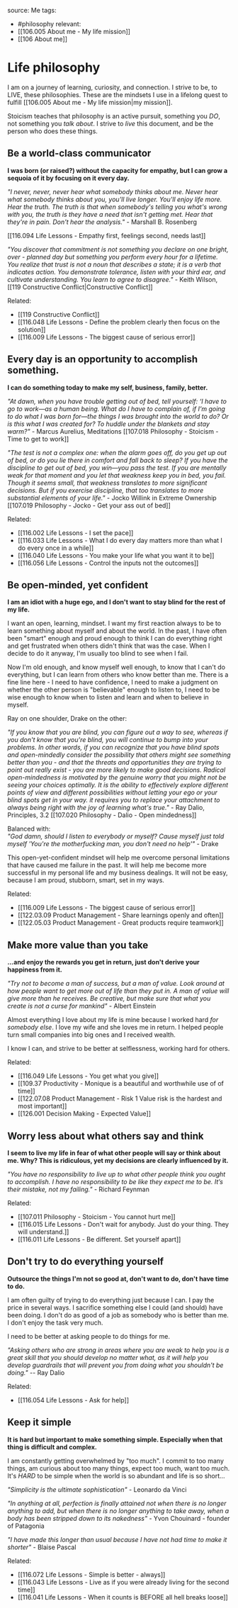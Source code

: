 source: Me
tags:
- #philosophy 
relevant:
- [[106.005 About me - My life mission]]
- [[106 About me]]

# Life philosophy

I am on a journey of learning, curiosity, and connection. I strive to be, to LIVE, these philosophies. These are the mindsets I use in a lifelong quest to fulfill [[106.005 About me - My life mission|my mission]].

Stoicism teaches that philosophy is an active pursuit, something you _DO_, not something you _talk about_. I strive to _live_ this document, and be the person who does these things.

## Be a world-class communicator

**I was born (or raised?) without the capacity for empathy, but I can grow a sequoia of it by focusing on it every day.**

_"I never, never, never hear what somebody thinks about me. Never hear what somebody thinks about you, you'll live longer. You'll enjoy life more. Hear the truth. The truth is that when somebody's telling you what's wrong with you, the truth is they have a need that isn't getting met. Hear that they're in pain. Don't hear the analysis."_ - Marshall B. Rosenberg

[[116.094 Life Lessons - Empathy first, feelings second, needs last]]

_"You discover that commitment is not something you declare on one bright, over - planned day but something you perform every hour for a lifetime. You realize that trust is not a noun that describes a state; it is a verb that indicates action. You demonstrate tolerance, listen with your third ear, and cultivate understanding. You learn to agree to disagree."_ - Keith Wilson, [[119 Constructive Conflict|Constructive Conflict]]

Related:
- [[119 Constructive Conflict]]
- [[116.048 Life Lessons - Define the problem clearly then focus on the solution]]
- [[116.009 Life Lessons - The biggest cause of serious error]]


## Every day is an opportunity to accomplish something. 

**I can do something today to make my self, business, family, better.**
  
_"At dawn, when you have trouble getting out of bed, tell yourself: ‘I have to go to work—as a human being. What do I have to complain of, if I’m going to do what I was born for—the things I was brought into the world to do? Or is this what I was created for? To huddle under the blankets and stay warm?"_ - Marcus Aurelius, Meditations 
[[107.018 Philosophy - Stoicism - Time to get to work]]
  
_"The test is not a complex one: when the alarm goes off, do you get up out of bed, or do you lie there in comfort and fall back to sleep? If you have the discipline to get out of bed, you win—you pass the test. If you are mentally weak for that moment and you let that weakness keep you in bed, you fail. Though it seems small, that weakness translates to more significant decisions. But if you exercise discipline, that too translates to more substantial elements of your life."_ - Jocko Willink in Extreme Ownership
[[107.019 Philosophy - Jocko - Get your ass out of bed]]

Related:
- [[116.002 Life Lessons - I set the pace]]
- [[116.033 Life Lessons - What I do every day matters more than what I do every once in a while]]
- [[116.040 Life Lessons - You make your life what you want it to be]]
- [[116.056 Life Lessons - Control the inputs not the outcomes]]


## Be open-minded, yet confident

**I am an idiot with a huge ego, and I don't want to stay blind for the rest of my life.**  
  
I want an open, learning, mindset. I want my first reaction always to be to learn something about myself and about the world. In the past, I have often been "smart" enough and proud enough to think I can do everything right and get frustrated when others didn't think that was the case. When I decide to do it anyway, I'm usually too blind to see when I fail.  
  
Now I'm old enough, and know myself well enough, to know that I can't do everything, but I can learn from others who know better than me. There is a fine line here - I need to have confidence, I need to make a judgment on whether the other person is "believable" enough to listen to, I need to be wise enough to know when to listen and learn and when to believe in myself. 

Ray on one shoulder, Drake on the other:
  
_"If you know that you are blind, you can figure out a way to see, whereas if you don't know that you're blind, you will continue to bump into your problems. In other words, if you can recognize that you have blind spots and open-mindedly consider the possibility that others might see something better than you - and that the threats and opportunities they are trying to point out really exist - you are more likely to make good decisions. Radical open-mindedness is motivated by the genuine worry that you might not be seeing your choices optimally. It is the ability to effectively explore different points of view and different possibilities without letting your ego or your blind spots get in your way. it requires you to replace your attachment to always being right with the joy of learning what's true."_ - Ray Dalio, Principles, 3.2
[[107.020 Philosophy - Dalio - Open mindedness]]
  
Balanced with:  
_"God damn, should I listen to everybody or myself? Cause myself just told myself 'You're the motherfucking man, you don't need no help'"_ - Drake  
  
This open-yet-confident mindset will help me overcome personal limitations that have caused me failure in the past. It will help me become more successful in my personal life and my business dealings. It will not be easy, because I am proud, stubborn, smart, set in my ways.  

Related:
- [[116.009 Life Lessons - The biggest cause of serious error]]
- [[122.03.09 Product Management - Share learnings openly and often]]
- [[122.05.03 Product Management - Great products require teamwork]]


## Make more value than you take

**...and enjoy the rewards you get in return, just don't derive your happiness from it.**

_"Try not to become a man of success, but a man of value. Look around at how people want to get more out of life than they put in. A man of value will give more than he receives. Be creative, but make sure that what you create is not a curse for mankind"_ - Albert Einstein

Almost everything I love about my life is mine because I worked hard _for somebody else_. I love my wife and she loves me in return. I helped people turn small companies into big ones and I received wealth.

I know I can, and strive to be better at selflessness, working hard for others.

Related:
- [[116.049 Life Lessons - You get what you give]]
- [[109.37 Productivity - Monique is a beautiful and worthwhile use of of time]]
- [[122.07.08 Product Management - Risk 1 Value risk is the hardest and most important]]
- [[126.001 Decision Making - Expected Value]]


## Worry less about what others say and think

**I seem to live my life in fear of what other people will say or think about me. Why? This is ridiculous, yet my decisions are clearly influenced by it.**

_"You have no responsibility to live up to what other people think you ought to accomplish. I have no responsibility to be like they expect me to be. It’s their mistake, not my failing."_ - Richard Feynman

Related:
- [[107.011 Philosophy - Stoicism - You cannot hurt me]]
- [[116.015 Life Lessons - Don't wait for anybody. Just do your thing. They will understand.]]
- [[116.011 Life Lessons - Be different. Set yourself apart]]


## Don't try to do everything yourself

**Outsource the things I'm not so good at, don't want to do, don't have time to do.**  
  
I am often guilty of trying to do everything just because I can. I pay the price in several ways. I sacrifice something else I could (and should) have been doing. I don't do as good of a job as somebody who is better than me. I don't enjoy the task very much.  
  
I need to be better at asking people to do things for me.  
  
_"Asking others who are strong in areas where you are weak to help you is a great skill that you should develop no matter what, as it will help you develop guardrails that will prevent you from doing what you shouldn't be doing."_ -- Ray Dalio

Related:
- [[116.054 Life Lessons - Ask for help]]


## Keep it simple

**It is hard but important to make something simple. Especially when that thing is difficult and complex.**

I am constantly getting overwhelmed by "too much". I commit to too many things, am curious about too many things, expect too much, want too much. It's _HARD_ to be simple when the world is so abundant and life is so short...

_"Simplicity is the ultimate sophistication"_ - Leonardo da Vinci

_"In anything at all, perfection is finally attained not when there is no longer anything to add, but when there is no longer anything to take away, when a body has been stripped down to its nakedness"_ - Yvon Chouinard - founder of Patagonia

_"I have made this longer than usual because I have not had time to make it shorter"_ - Blaise Pascal

Related:
- [[116.072 Life Lessons - Simple is better - always]]
- [[116.043 Life Lessons - Live as if you were already living for the second time]]
- [[116.041 Life Lessons - When it counts is BEFORE all hell breaks loose]]



